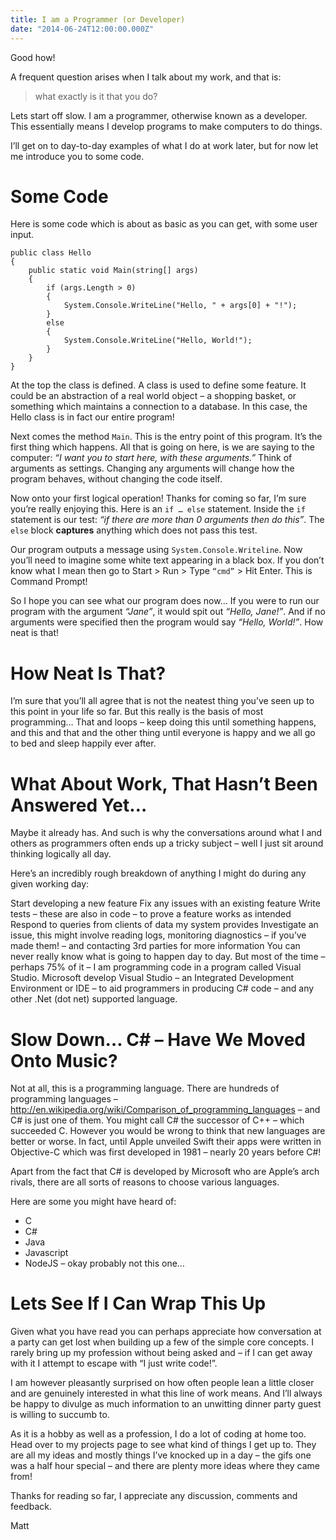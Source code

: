 ```yaml
---
title: I am a Programmer (or Developer)
date: "2014-06-24T12:00:00.000Z"
---
```


Good how!

A frequent question arises when I talk about my work, and that is:

> what exactly is it that you do?

Lets start off slow. I am a programmer, otherwise known as a developer. This
essentially means I develop programs to make computers to do things.

I’ll get on to day-to-day examples of what I do at work later, but for now let
me introduce you to some code.

# Some Code

Here is some code which is about as basic as you can get, with some user input.

```
public class Hello
{	 	
    public static void Main(string[] args)
    {
        if (args.Length > 0)
        {
            System.Console.WriteLine("Hello, " + args[0] + "!");
        }
        else
        {
            System.Console.WriteLine("Hello, World!");
        }
    }
}
```

At the top the class is defined. A class is used to define some feature. It
could be an abstraction of a real world object – a shopping basket, or something
which maintains a connection to a database. In this case, the Hello class is in
fact our entire program!

Next comes the method `Main`. This is the entry point of this program. It’s the
first thing which happens. All that is going on here, is we are saying to the
computer: *“I want you to start here, with these arguments.”* Think of arguments
as settings. Changing any arguments will change how the program behaves, without
changing the code itself.

Now onto your first logical operation! Thanks for coming so far, I’m sure you’re
really enjoying this. Here is an `if … else` statement. Inside the `if`
statement is our test: *“if there are more than 0 arguments then do this”*. The
`else` block **captures** anything which does not pass this test.

Our program outputs a message using `System.Console.Writeline`. Now you’ll need
to imagine some white text appearing in a black box. If you don’t know what I 
mean then go to Start > Run > Type `“cmd”` > Hit Enter. This is Command Prompt!

So I hope you can see what our program does now… If you were to run our program
with the argument *“Jane”*, it would spit out *“Hello, Jane!”*. And if no
arguments were specified then the program would say *“Hello, World!”*. How neat
is that!

# How Neat Is That?

I’m sure that you’ll all agree that is not the neatest thing you’ve seen up to
this point in your life so far. But this really is the basis of most
programming… That and loops – keep doing this until something happens, and this
and that and the other thing until everyone is happy and we all go to bed and
sleep happily ever after.

# What About Work, That Hasn’t Been Answered Yet…

Maybe it already has. And such is why the conversations around what I and others
as programmers often ends up a tricky subject – well I just sit around thinking
logically all day.

Here’s an incredibly rough breakdown of anything I might do during any given
working day:

Start developing a new feature
Fix any issues with an existing feature
Write tests – these are also in code – to prove a feature works as intended
Respond to queries from clients of data my system provides
Investigate an issue, this might involve reading logs, monitoring diagnostics –
if you’ve made them! – and contacting 3rd parties for more information
You can never really know what is going to happen day to day. But most of the
time – perhaps 75% of it – I am programming code in a program called Visual
Studio. Microsoft develop Visual Studio – an Integrated Development Environment
or IDE – to aid programmers in producing C# code – and any other .Net (dot net)
supported language.

# Slow Down… C# – Have We Moved Onto Music?

Not at all, this is a programming language. There are hundreds of programming
languages – http://en.wikipedia.org/wiki/Comparison_of_programming_languages –
and C# is just one of them. You might call C# the successor of C++ – which
succeeded C. However you would be wrong to think that new languages are better
or worse. In fact, until Apple unveiled Swift their apps were written in
Objective-C which was first developed in 1981 – nearly 20 years before C#!

Apart from the fact that C# is developed by Microsoft who are Apple’s arch
rivals, there are all sorts of reasons to choose various languages.

Here are some you might have heard of:

* C
* C#
* Java
* Javascript
* NodeJS – okay probably not this one…

# Lets See If I Can Wrap This Up

Given what you have read you can perhaps appreciate how conversation at a party
can get lost when building up a few of the simple core concepts. I rarely bring
up my profession without being asked and – if I can get away with it I attempt
to escape with “I just write code!”.

I am however pleasantly surprised on how often people lean a little closer and
are genuinely interested in what this line of work means. And I’ll always be
happy to divulge as much information to an unwitting dinner party guest is
willing to succumb to.

As it is a hobby as well as a profession, I do a lot of coding at home too. Head
over to my projects page to see what kind of things I get up to. They are all my
ideas and mostly things I’ve knocked up in a day – the gifs one was a half hour
special – and there are plenty more ideas where they came from!

Thanks for reading so far, I appreciate any discussion, comments and feedback.

Matt